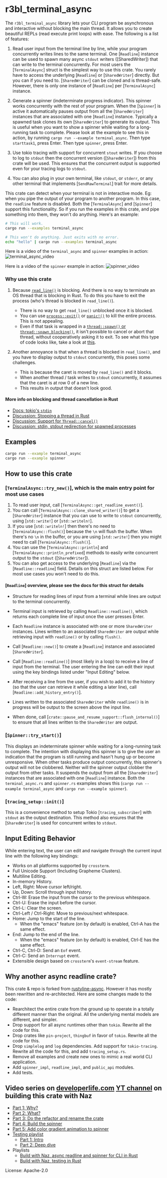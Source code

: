 # r3bl_terminal_async

The `r3bl_terminal_async` library lets your CLI program be asynchronous and
interactive without blocking the main thread. It allows you to create beautiful REPLs
(read execute print loops) with ease. The following is a list of features:

1. Read user input from the terminal line by line, while your program concurrently
   writes lines to the same terminal. One [`Readline`] instance can be used to spawn
   many async `stdout` writers ([SharedWriter]) that can write to the terminal
   concurrently. For most users the [`TerminalAsync`] struct is the simplest way to
   use this crate. You rarely have to access the underlying [`Readline`] or
   [`SharedWriter`] directly. But you can if you need to. [`SharedWriter`] can be
   cloned and is thread-safe. However, there is only one instance of [`Readline`] per
   [`TerminalAsync`] instance.

2. Generate a spinner (indeterminate progress indicator). This spinner works
   concurrently with the rest of your program. When the [`Spinner`] is active it
   automatically pauses output from all the [`SharedWriter`] instances that are
   associated with one [`Readline`] instance. Typically a spawned task clones its own
   [`SharedWriter`] to generate its output. This is useful when you want to show a
   spinner while waiting for a long-running task to complete. Please look at the
   example to see this in action, by running `cargo run --example terminal_async`.
   Then type `starttask1`, press Enter. Then type `spinner`, press Enter.

3. Use tokio tracing with support for concurrent `stout` writes. If you choose to log
   to `stdout` then the concurrent version ([`SharedWriter`]) from this crate will be
   used. This ensures that the concurrent output is supported even for your tracing
   logs to `stdout`.

4. You can also plug in your own terminal, like `stdout`, or `stderr`, or any other
   terminal that implements [`SendRawTerminal`] trait for more details.

This crate can detect when your terminal is not in interactive mode. Eg: when you pipe
the output of your program to another program. In this case, the `readline` feature is
disabled. Both the [`TerminalAsync`] and [`Spinner`] support this functionality. So if
you run the examples in this crate, and pipe something into them, they won't do
anything. Here's an example:

```bash
# This will work.
cargo run --examples terminal_async

# This won't do anything. Just exits with no error.
echo "hello" | cargo run --examples terminal_async
```

Here is a video of the `terminal_async` and `spinner` examples in action:
![terminal_async_video](https://github.com/nazmulidris/r3bl_terminal_async/blob/main/docs/r3bl_terminal_async_clip_ffmpeg.gif?raw=true)

Here is a video of the `spinner` example in action:
![spinner_video](https://github.com/nazmulidris/r3bl_terminal_async/blob/main/docs/clip-spinner.gif?raw=true)

### Why use this crate

1. Because
   [`read_line()`](https://doc.rust-lang.org/std/io/struct.Stdin.html#method.read_line)
   is blocking. And there is no way to terminate an OS thread that is blocking in Rust.
   To do this you have to exit the process (who's thread is blocked in `read_line()`).

    - There is no way to get `read_line()` unblocked once it is blocked.
    - You can use [`process::exit()`](https://doc.rust-lang.org/std/process/fn.exit.html)
      or [`panic!()`](https://doc.rust-lang.org/std/panic/index.html) to kill the entire
      process. This is not appealing.
    - Even if that task is wrapped in a [`thread::spawn()` or
      `thread::spawn_blocking()`](https://tokio.rs/tokio/tutorial/spawning), it isn't
      possible to cancel or abort that thread, without cooperatively asking it to exit. To
      see what this type of code looks like, take a look at
      [this](https://github.com/nazmulidris/rust-scratch/blob/fcd730c4b17ed0b09ff2c1a7ac4dd5b4a0c66e49/tcp-api-server/src/client_task.rs#L275).

2. Another annoyance is that when a thread is blocked in `read_line()`, and you have
   to display output to `stdout` concurrently, this poses some challenges.

    - This is because the caret is moved by `read_line()` and it blocks.
    - When another thread / task writes to `stdout` concurrently, it assumes that the
      caret is at row 0 of a new line.
    - This results in output that doesn't look good.

#### More info on blocking and thread cancellation in Rust

- [Docs: tokio's `stdin`](https://docs.rs/tokio/latest/tokio/io/struct.Stdin.html)
- [Discussion: Stopping a thread in
  Rust](https://users.rust-lang.org/t/stopping-a-thread/6328/7)
- [Discussion: Support for
  `Thread::cancel()`](https://internals.rust-lang.org/t/thread-cancel-support/3056/16)
- [Discussion: stdin, stdout redirection for spawned
  processes](https://stackoverflow.com/questions/34611742/how-do-i-read-the-output-of-a-child-process-without-blocking-in-rust)

## Examples

```bash
cargo run --example terminal_async
cargo run --example spinner
```

## How to use this crate

### [`TerminalAsync::try_new()`], which is the main entry point for most use cases

1. To read user input, call [`TerminalAsync::get_readline_event()`].
2. You can call [`TerminalAsync::clone_shared_writer()`] to get a [`SharedWriter`]
   instance that you can use to write to `stdout` concurrently, using [`std::write!`]
   or [`std::writeln!`].
3. If you use [`std::writeln!`] then there's no need to [`TerminalAsync::flush()`]
   because the `\n` will flush the buffer. When there's no `\n` in the buffer, or you
   are using [`std::write!`] then you might need to call [`TerminalAsync::flush()`].
4. You can use the [`TerminalAsync::println`] and [`TerminalAsync::println_prefixed`]
   methods to easily write concurrent output to the `stdout` ([`SharedWriter`]).
5. You can also get access to the underlying [`Readline`] via the
   [`Readline::readline`] field. Details on this struct are listed below. For most use
   cases you won't need to do this.

#### [`Readline`] overview, please see the docs for this struct for details

- Structure for reading lines of input from a terminal while lines are output to the
  terminal concurrently.
- Terminal input is retrieved by calling `Readline::readline()`, which returns each
  complete line of input once the user presses Enter.
- Each `Readline` instance is associated with one or more `SharedWriter` instances.
  Lines written to an associated `SharedWriter` are output while retrieving input with
  `readline()` or by calling `flush()`.

- Call [`Readline::new()`] to create a [`Readline`] instance and associated
  [`SharedWriter`].

- Call [`Readline::readline()`] (most likely in a loop) to receive a line
  of input from the terminal.  The user entering the line can edit their
  input using the key bindings listed under "Input Editing" below.

- After receiving a line from the user, if you wish to add it to the
  history (so that the user can retrieve it while editing a later line),
  call [`Readline::add_history_entry()`].

- Lines written to the associated `SharedWriter` while `readline()` is in
  progress will be output to the screen above the input line.

- When done, call [`crate::pause_and_resume_support::flush_internal()`] to ensure that
  all lines written to the `SharedWriter` are output.

### [`Spinner::try_start()`]

This displays an indeterminate spinner while waiting for a long-running task to
complete. The intention with displaying this spinner is to give the user an indication
that the program is still running and hasn't hung up or become unresponsive. When
other tasks produce output concurrently, this spinner's output will not be clobbered.
Neither will the spinner output clobber the output from other tasks. It suspends the
output from all the [`SharedWriter`] instances that are associated with one
[`Readline`] instance. Both the `terminal_async.rs` and `spinner.rs` examples shows
this (`cargo run --example terminal_async` and `cargo run --example spinner`).

### [`tracing_setup::init()`]

This is a convenience method to setup Tokio [`tracing_subscriber`] with `stdout` as the output
destination. This method also ensures that the [`SharedWriter`] is used for concurrent
writes to `stdout`.

## Input Editing Behavior

While entering text, the user can edit and navigate through the current
input line with the following key bindings:

- Works on all platforms supported by `crossterm`.
- Full Unicode Support (Including Grapheme Clusters).
- Multiline Editing.
- In-memory History.
- Left, Right: Move cursor left/right.
- Up, Down: Scroll through input history.
- Ctrl-W: Erase the input from the cursor to the previous whitespace.
- Ctrl-U: Erase the input before the cursor.
- Ctrl-L: Clear the screen.
- Ctrl-Left / Ctrl-Right: Move to previous/next whitespace.
- Home: Jump to the start of the line.
    - When the "emacs" feature (on by default) is enabled, Ctrl-A has the
      same effect.
- End: Jump to the end of the line.
    - When the "emacs" feature (on by default) is enabled, Ctrl-E has the
      same effect.
- Ctrl-C, Ctrl-D: Send an `Eof` event.
- Ctrl-C: Send an `Interrupt` event.
- Extensible design based on `crossterm`'s `event-stream` feature.

## Why another async readline crate?

This crate & repo is forked from
[rustyline-async](https://github.com/zyansheep/rustyline-async). However it has mostly
been rewritten and re-architected. Here are some changes made to the code:
- Rearchitect the entire crate from the ground up to operate in a totally different
  manner than the original. All the underlying mental models are different, and
  simpler.
- Drop support for all async runtimes other than `tokio`. Rewrite all the code for
  this.
- Drop crates like `pin-project`, `thingbuf` in favor of `tokio`. Rewrite all the code
  for this.
- Drop `simplelog` and `log` dependencies. Add support for `tokio-tracing`. Rewrite
  all the code for this, and add `tracing_setup.rs`.
- Remove all examples and create new ones to mimic a real world CLI application.
- Add `spinner_impl`, `readline_impl`, and `public_api` modules.
- Add tests.

## Video series on [developerlife.com](https://developerlife.com) [YT channel](https://www.youtube.com/@developerlifecom) on building this crate with Naz

- [Part 1: Why?](https://youtu.be/6LhVx0xM86c)
- [Part 2: What?](https://youtu.be/3vQJguti02I)
- [Part 3: Do the refactor and rename the crate](https://youtu.be/uxgyZzOmVIw)
- [Part 4: Build the spinner](https://www.youtube.com/watch?v=fcb6rstRniI)
- [Part 5: Add color gradient animation to
  spinner](https://www.youtube.com/watch?v=_QjsGDds270)
- [Testing playlist](https://www.youtube.com/watch?v=Xt495QLrFFk&list=PLofhE49PEwmwLR_4Noa0dFOSPmSpIg_l8)
    - [Part 1: Intro](https://www.youtube.com/watch?v=Xt495QLrFFk)
    - [Part 2: Deep dive](https://www.youtube.com/watch?v=4iM9t5dgvU4)
- Playlists
  - [Build with Naz, async readline and spinner for CLI in Rust](https://www.youtube.com/watch?v=3vQJguti02I&list=PLofhE49PEwmwelPkhfiqdFQ9IXnmGdnSE)
  - [Build with Naz, testing in Rust](https://www.youtube.com/watch?v=Xt495QLrFFk&list=PLofhE49PEwmwLR_4Noa0dFOSPmSpIg_l8)

License: Apache-2.0
